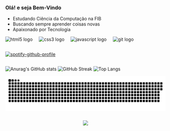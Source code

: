 ### Olá! e seja Bem-Vindo
 - Estudando Ciência da Computação na FIB
 - Buscando sempre aprender coisas novas
 - Apaixonado por Tecnologia

<div align="left">
  <img src="https://cdn.jsdelivr.net/gh/devicons/devicon/icons/html5/html5-original.svg" height="40" alt="html5 logo"  />
  <img width="12" />
  <img src="https://cdn.jsdelivr.net/gh/devicons/devicon/icons/css3/css3-original.svg" height="40" alt="css3 logo"  />
  <img width="12" />
  <img src="https://cdn.jsdelivr.net/gh/devicons/devicon/icons/javascript/javascript-original.svg" height="40" alt="javascript logo"  /> 
  <img width="12" />
  <img src="https://cdn.jsdelivr.net/gh/devicons/devicon/icons/git/git-original.svg" height="40" alt="git logo"  />
</div>

##

[![spotify-github-profile](https://spotify-github-profile.vercel.app/api/view?uid=21qov7lkudb4fxvjcn5mkn2ri&cover_image=true&theme=novatorem&show_offline=false&background_color=121212&interchange=true&bar_color=53b14f&bar_color_cover=false)](https://spotify-github-profile.vercel.app/api/view?uid=21qov7lkudb4fxvjcn5mkn2ri&redirect=true)

##

![Anurag's GitHub stats](https://github-readme-stats.vercel.app/api?username=MatheusRuizBelinelo&theme=tokyonight)
![GitHub Streak](https://streak-stats.demolab.com/?user=MatheusRuizBelinelo&theme=tokyonight)
![Top Langs](https://github-readme-stats.vercel.app/api/top-langs/?username=MatheusRuizBelinelo&theme=tokyonight) 

<picture align="center">
  <source media="(prefers-color-scheme: dark)" srcset="https://raw.githubusercontent.com/MatheusRuizBelinelo/MatheusRuizBelinelo/output/github-contribution-grid-snake-dark.svg">
  <source media="(prefers-color-scheme: light)" srcset="https://raw.githubusercontent.com/MatheusRuizBelinelo/MatheusRuizBelinelo/output/github-contribution-grid-snake-dark.svg">
  <img align="center" alt="github contribution grid snake animation" src="https://raw.githubusercontent.com/MatheusRuizBelinelo/MatheusRuizBelinelo/output/github-contribution-grid-snake.svg">
</picture>

##

<div align="center">
  <img height="300" src="https://media.giphy.com/media/v1.Y2lkPTc5MGI3NjExYmtrcXgycHd3Z21tZWd3M3A3NGJvdTExeTZ3MXNoZXRhMDIyMm13ZCZlcD12MV9pbnRlcm5hbF9naWZfYnlfaWQmY3Q9Zw/k81NasbqkKA5HSyJxN/giphy.gif"  />
</div>

###
